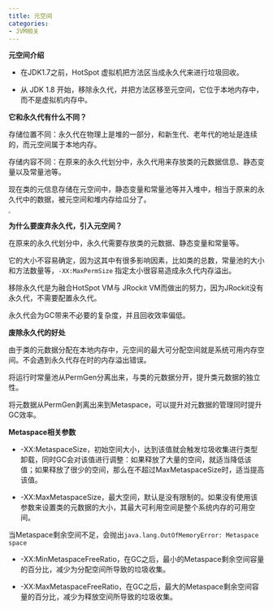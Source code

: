 ```yaml
---
title: 元空间
categories: 
- JVM相关
---
```


**元空间介绍**

* 在JDK1.7之前，HotSpot 虚拟机把方法区当成永久代来进行垃圾回收。

* 从 JDK 1.8 开始，移除永久代，并把方法区移至元空间，它位于本地内存中，而不是虚拟机内存中。

**它和永久代有什么不同？**

存储位置不同：永久代在物理上是堆的一部分，和新生代、老年代的地址是连续的，而元空间属于本地内存。

存储内容不同：在原来的永久代划分中，永久代用来存放类的元数据信息、静态变量以及常量池等。

现在类的元信息存储在元空间中，静态变量和常量池等并入堆中，相当于原来的永久代中的数据，被元空间和堆内存给瓜分了。

<img src="https://img-blog.csdnimg.cn/6458f5a114854e12ba39ff248a55e965.png" style="zoom:25%;" />

**为什么要废弃永久代，引入元空间？**

在原来的永久代划分中，永久代需要存放类的元数据、静态变量和常量等。

它的大小不容易确定，因为这其中有很多影响因素，比如类的总数，常量池的大小和方法数量等，`-XX:MaxPermSize` 指定太小很容易造成永久代内存溢出。

移除永久代是为融合HotSpot VM与 JRockit VM而做出的努力，因为JRockit没有永久代，不需要配置永久代。

永久代会为GC带来不必要的复杂度，并且回收效率偏低。

**废除永久代的好处**

由于类的元数据分配在本地内存中，元空间的最大可分配空间就是系统可用内存空间。不会遇到永久代存在时的内存溢出错误。

将运行时常量池从PermGen分离出来，与类的元数据分开，提升类元数据的独立性。

将元数据从PermGen剥离出来到Metaspace，可以提升对元数据的管理同时提升GC效率。

**Metaspace相关参数**

* -XX:MetaspaceSize，初始空间大小，达到该值就会触发垃圾收集进行类型卸载，同时GC会对该值进行调整：如果释放了大量的空间，就适当降低该值；如果释放了很少的空间，那么在不超过MaxMetaspaceSize时，适当提高该值。

* -XX:MaxMetaspaceSize，最大空间，默认是没有限制的。如果没有使用该参数来设置类的元数据的大小，其最大可利用空间是整个系统内存的可用空间。

当Metaspace剩余空间不足，会抛出`java.lang.OutOfMemoryError: Metaspace space`

* -XX:MinMetaspaceFreeRatio，在GC之后，最小的Metaspace剩余空间容量的百分比，减少为分配空间所导致的垃圾收集。

* -XX:MaxMetaspaceFreeRatio，在GC之后，最大的Metaspace剩余空间容量的百分比，减少为释放空间所导致的垃圾收集。
